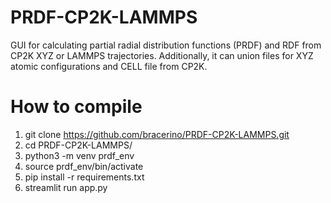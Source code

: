 # PRDF-CP2K-LAMMPS
GUI for calculating partial radial distribution functions (PRDF) and RDF from CP2K XYZ or LAMMPS trajectories. Additionally, it can union files for XYZ atomic configurations and CELL file from CP2K. 

# How to compile
1) git clone https://github.com/bracerino/PRDF-CP2K-LAMMPS.git
3) cd PRDF-CP2K-LAMMPS/
4) python3 -m venv prdf_env
5) source prdf_env/bin/activate
6) pip install -r requirements.txt
7) streamlit run app.py
